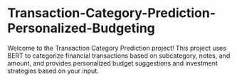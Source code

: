 # Transaction-Category-Prediction-Personalized-Budgeting
Welcome to the Transaction Category Prediction project! This project uses BERT to categorize financial transactions based on subcategory, notes, and amount, and provides personalized budget suggestions and investment strategies based on your input.
